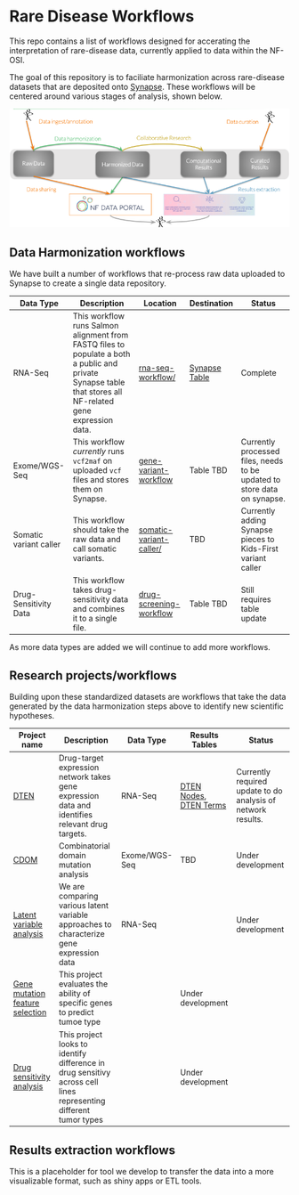# Rare Disease Workflows
This repo contains a list of workflows designed for accerating the interpretation of rare-disease data, currently applied to data within the NF-OSI.

The goal of this repository is to faciliate harmonization across rare-disease datasets that are deposited onto [Synapse](http://synapse.org). These workflows will be centered around various stages of analysis, shown below.

![Alt text](doc/workflowCats.png?raw=true "Workflows")

## Data Harmonization workflows
We have built a number of workflows that re-process raw data uploaded to Synapse to create a single data repository.

| Data Type | Description | Location | Destination | Status
| --- | --- | --- | --- | --- | 
| RNA-Seq | This workflow runs Salmon alignment from FASTQ files to populate a both a public and private Synapse table that stores all NF-related gene expression data. | [rna-seq-workflow/](rna-seq-workflow) | [Synapse Table]() | Complete 
| Exome/WGS-Seq | This workflow *currently* runs `vcf2maf` on uploaded `vcf` files and stores them on Synapse.  | [gene-variant-workflow](gene-variant-workflow) | Table TBD | Currently processed files, needs to be updated to store data on synapse.|
| Somatic variant caller | This workflow should take the raw data and call somatic variants. | [somatic-variant-caller/](somatic-variant-caller/) | TBD | Currently adding Synapse pieces to Kids-First variant caller|
| Drug-Sensitivity Data | This workflow takes drug-sensitivity data and combines it to a single file. | [drug-screening-workflow](drug-screening-workflow) | Table TBD | Still requires table update |

As more data types are added we will continue to add more workflows. 

## Research projects/workflows
Building upon these standardized datasets are workflows that take the data generated by the data harmonization steps above to identify new scientific hypotheses.

| Project name | Description | Data Type | Results Tables | Status | 
| --- | --- | --- | --- | --- |
| [DTEN](http://github.org/sage-bionetworks/dten) | Drug-target expression network takes gene expression data and identifies relevant drug targets. | RNA-Seq | [DTEN Nodes](https://www.synapse.org/#!Synapse:syn18779013/tables/), [DTEN Terms]() |Currently required update to do analysis of network results. |
| [CDOM](https://github.com/aabaker99/cdom) | Combinatorial domain mutation analysis | Exome/WGS-Seq | TBD | Under development | 
| [Latent variable analysis]() | We are comparing various latent variable approaches to characterize gene expression data | RNA-Seq || Under development |
| [Gene mutation feature selection]() | This project evaluates the ability of specific genes to predict tumoe type | | Under development |
| [Drug sensitivity analysis]() | This project looks to identify difference in drug sensitivy across cell lines representing different tumor types || Under development  


## Results extraction workflows
This  is a placeholder for tool we develop to transfer the data into a more visualizable format, such as shiny apps or ETL tools.
